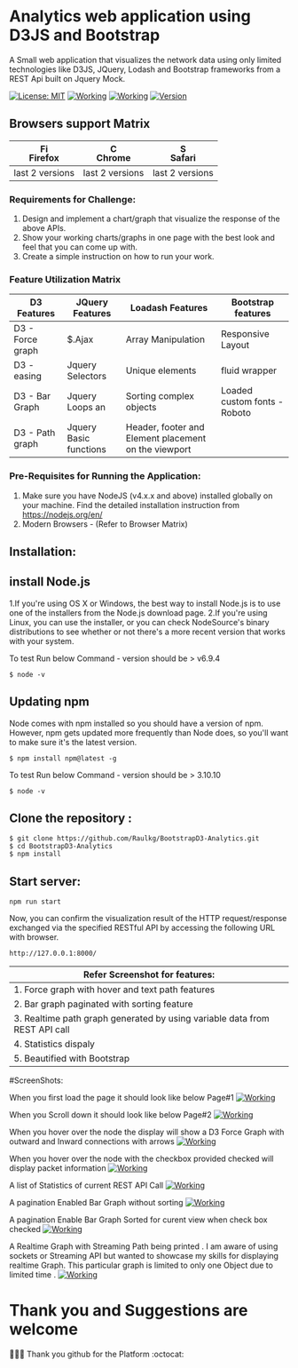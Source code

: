 # Analytics web application using D3JS and Bootstrap

A Small web application that visualizes the network data using only limited technologies like D3JS, JQuery, Lodash and Bootstrap frameworks from a REST Api built on Jquery Mock.

[![License: MIT](https://img.shields.io/badge/License-MIT-yellow.svg)](https://opensource.org/licenses/MIT)
[![Working](https://img.shields.io/badge/Working-yes-brightgreen.svg)]()
[![Working](https://img.shields.io/badge/Implemented-100%25-brightgreen.svg)]()
[![Version](https://img.shields.io/badge/Version-1v.0.6-brightgreen.svg)]()


## Browsers support Matrix

| [<img src="https://raw.githubusercontent.com/godban/browsers-support-badges/master/src/images/firefox.png" alt="Firefox" width="16px" height="16px" />](http://godban.github.io/browsers-support-badges/)</br>Firefox | [<img src="https://raw.githubusercontent.com/godban/browsers-support-badges/master/src/images/chrome.png" alt="Chrome" width="16px" height="16px" />](http://godban.github.io/browsers-support-badges/)</br>Chrome | [<img src="https://raw.githubusercontent.com/godban/browsers-support-badges/master/src/images/safari.png" alt="Safari" width="16px" height="16px" />]()</br>Safari |
| --------- | --------- | --------- |
| last 2 versions| last 2 versions| last 2 versions




### Requirements for Challenge:
1. Design and implement a chart/graph that visualize the response of the above APIs.
2. Show your working charts/graphs in one page with the best look and feel that you can come up with.
3. Create a simple instruction on how to run your work.

### Feature Utilization Matrix

| D3 Features  | JQuery Features | Loadash Features  | Bootstrap features |
| --------- | --------- | --------- | --------- |
| D3 - Force graph | $.Ajax | Array Manipulation | Responsive Layout |
| D3 - easing | Jquery Selectors | Unique elements | fluid wrapper |
| D3 - Bar Graph | Jquery Loops an | Sorting complex objects | Loaded custom fonts - Roboto |
| D3 - Path graph | Jquery Basic functions | Header, footer and Element placement on the viewport |


### Pre-Requisites for Running the Application:
1. Make sure you have NodeJS (v4.x.x and above) installed globally on your machine. Find the detailed installation instruction from https://nodejs.org/en/
2. Modern Browsers - (Refer to Browser Matrix)



## Installation:

## install Node.js

1.If you're using OS X or Windows, the best way to install Node.js is to use one of the installers from the Node.js download page.
2.If you're using Linux, you can use the installer, or you can check NodeSource's binary distributions to see whether or not there's a more recent version that works with your system.

To test Run below Command - version should be > v6.9.4

`$ node -v`

## Updating npm

Node comes with npm installed so you should have a version of npm. However, npm gets updated more frequently than Node does, so you'll want to make sure it's the latest version.

`$ npm install npm@latest -g`


To test Run below Command - version should be > 3.10.10

`$ node -v`

## Clone the repository :

```
$ git clone https://github.com/Raulkg/BootstrapD3-Analytics.git
$ cd BootstrapD3-Analytics
$ npm install

```

## Start server:

`npm run start`

Now, you can confirm the visualization result of the HTTP request/response exchanged via the specified RESTful API by accessing the following URL with browser.

`http://127.0.0.1:8000/`

| Refer Screenshot for features:| 
| --------- |
| 1. Force graph with hover and text path features | 
| 2. Bar graph paginated with sorting feature | 
| 3. Realtime path graph generated by using variable data from REST API call| 
| 4. Statistics dispaly | 
| 5. Beautified with Bootstrap | 

#ScreenShots:

When you first load the page it should look like below Page#1
[![Working](https://github.com/Raulkg/BootstrapD3-Analytics/blob/master/Screen%20Shot%202017-02-20%20at%204.48.40%20PM.png)]()

When you Scroll down it should look like below Page#2
[![Working](https://github.com/Raulkg/BootstrapD3-Analytics/blob/master/Screen%20Shot%202017-02-20%20at%204.48.40%20PM.png)]()

When you hover over the node the display will show a D3 Force Graph with outward and Inward connections with arrows
[![Working](https://github.com/Raulkg/BootstrapD3-Analytics/blob/master/Screen%20Shot%202017-02-20%20at%204.48.40%20PM.png)]()

When you hover over the node with the checkbox provided checked will display packet information
[![Working](https://github.com/Raulkg/BootstrapD3-Analytics/blob/master/Screen%20Shot%202017-02-20%20at%204.48.59%20PM.png)]()

A list of Statistics of current REST API Call
[![Working](https://github.com/Raulkg/BootstrapD3-Analytics/blob/master/Screen%20Shot%202017-02-20%20at%204.49.08%20PM.png)]()

A pagination Enabled Bar Graph without sorting
[![Working](https://github.com/Raulkg/BootstrapD3-Analytics/blob/master/Screen%20Shot%202017-02-20%20at%204.49.14%20PM.png)]()

A pagination Enable Bar Graph Sorted for curent view when check box checked
[![Working](https://github.com/Raulkg/BootstrapD3-Analytics/blob/master/Screen%20Shot%202017-02-20%20at%204.49.31%20PM.png)]()


A Realtime Graph with Streaming Path being printed . I am aware of using sockets or Streaming API but wanted to showcase my skills for displaying realtime Graph. This particular graph is limited to only one Object due to limited time .
[![Working](https://github.com/Raulkg/BootstrapD3-Analytics/blob/master/Screen%20Shot%202017-02-20%20at%204.50.09%20PM.png)]()




# Thank you and Suggestions are welcome
:tada::tada::tada:
Thank you github for the Platform :octocat: